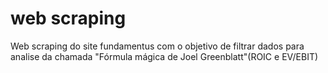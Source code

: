 # web scraping
 Web scraping do site fundamentus com o objetivo de filtrar dados para analise da chamada "Fórmula mágica de Joel Greenblatt"(ROIC e EV/EBIT) 
